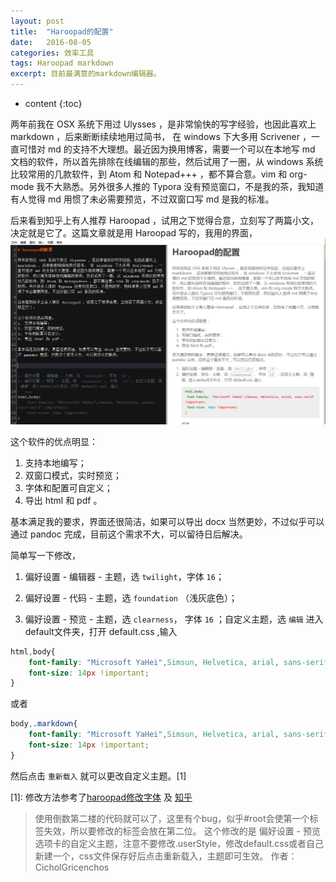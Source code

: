 ```yaml
---
layout: post
title:  "Haroopad的配置"
date:   2016-08-05 
categories: 效率工具
tags: Haroopad markdown
excerpt: 目前最满意的markdown编辑器。
---
```


* content
{:toc}

两年前我在 OSX 系统下用过 Ulysses ，是非常愉快的写字经验，也因此喜欢上 markdown ，后来断断续续地用过简书， 在 windows 下大多用 Scrivener ，一直可惜对 md 的支持不大理想。最近因为换用博客，需要一个可以在本地写 md 文档的软件，所以首先排除在线编辑的那些，然后试用了一圈，从 windows 系统比较常用的几款软件，到 Atom 和 Notepad+++ ，都不算合意。vim 和 org-mode 我不大熟悉。另外很多人推的 Typora 没有预览窗口，不是我的茶，我知道有人觉得 md 用惯了未必需要预览，不过双窗口写 md 是我的标准。

后来看到知乎上有人推荐 Haroopad ，试用之下觉得合意，立刻写了两篇小文，决定就是它了。这篇文章就是用 Haroopad 写的，我用的界面，
![](/images/haroopad.png)

这个软件的优点明显：

1. 支持本地编写；
2. 双窗口模式，实时预览；
3. 字体和配置可自定义；
4. 导出 html 和 pdf 。

基本满足我的要求，界面还很简洁，如果可以导出 docx 当然更妙，不过似乎可以通过 pandoc 完成，目前这个需求不大，可以留待日后解决。

简单写一下修改，

1. 偏好设置 - 编辑器 - 主题，选 `twilight`，字体 `16`；

2. 偏好设置 - 代码 - 主题，选 `foundation` （浅灰底色）；

3. 偏好设置 - 预览 - 主题，选 `clearness`， 字体 `16` ；自定义主题，选 `编辑` 进入default文件夹，打开 default.css ,输入

```css
html,body{
    font-family: "Microsoft YaHei",Simsun, Helvetica, arial, sans-serif !important;
    font-size: 14px !important;
}
```
或者

```css
body,.markdown{
    font-family: "Microsoft YaHei",Simsun, Helvetica, arial, sans-serif !important;
    font-size: 14px !important;
}
```

然后点击 `重新载入` 就可以更改自定义主题。[1]


[1]: 修改方法参考了[haroopad修改字体](https://github.com/rhiokim/haroopad/issues/342) 及 [知乎](https://www.zhihu.com/question/23850024/answer/25901925)
>使用倒数第二楼的代码就可以了，这里有个bug，似乎#root会使第一个标签失效，所以要修改的标签会放在第二位。
这个修改的是 偏好设置 - 预览 选项卡的自定义主题，注意不要修改.userStyle，修改default.css或者自己新建一个，css文件保存好后点击重新载入，主题即可生效。                             作者：CicholGricenchos
